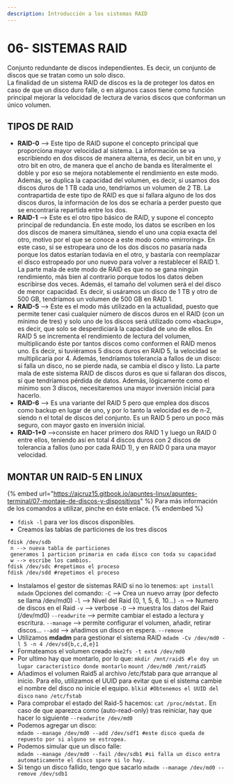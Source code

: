 ```yaml
---
description: Introducción a los sistemas RAID
---
```


# 06- SISTEMAS RAID

Conjunto redundante de discos independientes. Es decir, un conjunto de discos que se tratan como un solo disco.\
La finalidad de un sistema RAID de discos es la de proteger los datos en caso de que un disco duro falle, o en algunos casos tiene como función principal mejorar la velocidad de lectura de varios discos que conforman un único volumen.

## TIPOS DE RAID

* **RAID-0** --> Este tipo de RAID supone el concepto principal que proporciona mayor velocidad al sistema.  La información se va escribiendo en dos discos de manera alterna, es decir, un bit en uno, y otro bit en otro, de manera que el ancho de banda es literalmente el doble y por eso se mejora notablemente el rendimiento en este modo. Además, se duplica la capacidad del volumen, es decir, si usamos dos discos duros de 1 TB cada uno, tendríamos un volumen de 2 TB.  La contrapartida de este tipo de RAID es que si fallara alguno de los dos discos duros, la información de los dos se echaría a perder puesto que se encontraría repartida entre los dos.&#x20;
* **RAID-1** --> Este es el otro tipo básico de RAID, y supone el concepto principal de redundancia.   En este modo, los datos se escriben en los dos discos de manera simultánea, siendo el uno una   copia exacta del otro, motivo por el que se conoce a este modo como «mirroring». En este caso,   si se estropeara uno de los dos discos no pasaría nada porque los datos estarían todavía en el   otro, y bastaría con reemplazar el disco estropeado por uno nuevo para volver a restablecer el   RAID 1.   La parte mala de este modo de RAID es que no se gana ningún rendimiento, más bien al contrario   porque todos los datos deben escribirse dos veces. Además, el tamaño del volumen será el del   disco de menor capacidad. Es decir, si usáramos un disco de 1 TB y otro de 500 GB, tendríamos   un volumen de 500 GB en RAID 1.&#x20;
* **RAID-5** --> Este es el modo más utilizado en la actualidad, puesto que permite tener casi cualquier   número de discos duros en el RAID (con un mínimo de tres) y solo uno de los discos será utilizado   como «backup», es decir, que solo se desperdiciará la capacidad de uno de ellos.   En RAID 5 se incrementa el rendimiento de lectura del volumen, multiplicando éste por tantos   discos como conformen el RAID menos uno. Es decir, si tuviéramos 5 discos duros en RAID 5, la   velocidad se multiplicaría por 4. Además, tendríamos tolerancia a fallos de un disco: si falla   un disco, no se pierde nada, se cambia el disco y listo.   La parte mala de este sistema RAID de discos duros es que si fallaran dos discos, sí que   tendríamos pérdida de datos. Además, lógicamente como el mínimo son 3 discos, necesitaremos una mayor inversión inicial para hacerlo.&#x20;
* **RAID-6** --> Es una variante del RAID 5 pero que emplea dos discos como backup en lugar de uno, y por lo tanto la velocidad es de n-2, siendo n el total de discos del conjunto. Es un RAID 5 pero un poco más seguro, con mayor gasto en inversión inicial.&#x20;
* **RAID-1+0** -->consiste en hacer primero dos RAID 1 y luego un RAID 0 entre ellos, teniendo así en total 4 discos duros con 2 discos de tolerancia a fallos (uno por cada RAID 1), y en RAID 0 para una mayor velocidad.

## MONTAR UN RAID-5 EN LINUX

{% embed url="https://ajcruz15.gitbook.io/apuntes-linux/apuntes-terminal/07-montaje-de-discos-y-dispositivos" %}
Para más información de los comandos a utilizar, pinche en éste enlace.
{% endembed %}

* `fdisk -l` para ver los discos disponibles.&#x20;
* Creamos las tablas de particiones de los tres discos

```
fdisk /dev/sdb
 n --> nueva tabla de particiones
 generamos 1 particion primaria en cada disco con toda su capacidad
 w --> escribe los cambios.
fdisk /dev/sdc #repetimos el proceso
fdisk /dev/sdd #repetimos el proceso
```

* Instalamos el gestor de sistemas RAID si no lo tenemos: `apt install mdadm`   Opciones del comando: `-C` --> Crea un nuevo array (por defecto se llama /dev/md0) `-l` --> Nivel del Raid (0, 1, 5, 6, 10...) `-n` --> Numero de discos en el Raid `-v` --> verbose `-D` --> muestra los datos del Raid (/dev/md0) `--readwrite` --> permite cambiar el estado a lectura y escritura. `--manage` --> permite configurar el volumen, añadir, retirar discos...  `--add` --> añadimos un disco en espera.  `--remove` &#x20;
* Utilizamos **mdadm** para gestionar el sistema RAID `mdadm -Cv /dev/md0 -l 5 -n 4 /dev/sd{b,c,d,e}1` &#x20;
* Formateamos el volumen creado `mke2fs -t ext4 /dev/md0`&#x20;
* Por ultimo hay que montarlo, por lo que: `mkdir /mnt/raid5 #le doy un lugar caracteristico donde montarlo` `mount /dev/md0 /mnt/raid5` &#x20;
* Añadimos el volumen Raid5 al archivo /etc/fstab para que arranque al inicio. Para ello, utilizamos el UUID para evitar que si el sistema cambie el nombre del disco no inicie el equipo. `blkid #Obtenemos el UUID del disco` `nano /etc/fstab` &#x20;
* Para comprobar el estado del Raid-5 hacemos:  `cat /proc/mdstat.`  En caso de que aparezca como (auto-read-only) tras reiniciar, hay que hacer lo siguiente `--readwrite /dev/md0` &#x20;
* Podemos agregar un disco:\
  `mdadm --manage /dev/md0 --add /dev/sdf1 #este disco queda de repuesto por si alguno se estropea.`
* Podemos simular que un disco falle:\
  `mdadm --manage /dev/md0 --fail /dev/sdb1 #si falla un disco entra automaticamente el disco spare si lo hay.`
* Si tengo un disco fallido, tengo que sacarlo `mdadm --manage /dev/md0 --remove /dev/sdb1`
